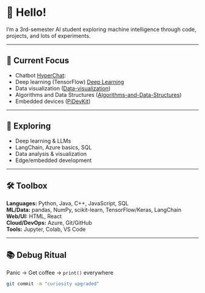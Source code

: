 # 👋 Hello!

I’m a 3rd-semester AI student exploring machine intelligence through code, projects, and lots of experiments.

---

## 🚀 Current Focus

- Chatbot [HyperChat](https://github.com/Rengeten1/HyperChat):  
- Deep learning (TensorFlow) [Deep Learning](https://github.com/Rengeten1/DeepLearning)
- Data visualization ([Data-visualization](https://github.com/Rengeten1/Data-visualization))
- Algorithms and Data Structures ([Algorithms-and-Data-Structures](https://github.com/Rengeten1/Algorithms-and-Data-Structures))
- Embedded devices ([PiDevKit](https://github.com/Rengeten1/PiDevKit))

---

## 🌱 Exploring

- Deep learning & LLMs
- LangChain, Azure basics, SQL
- Data analysis & visualization
- Edge/embedded development

---

## 🛠️ Toolbox

**Languages:** Python, Java, C++, JavaScript, SQL  
**ML/Data:** pandas, NumPy, scikit-learn, TensorFlow/Keras, LangChain  
**Web/UI:** HTML, React  
**Cloud/DevOps:** Azure, Git/GitHub  
**Tools:** Jupyter, Colab, VS Code  

---

## 📚 Debug Ritual

Panic → Get coffee → `print()` everywhere

```bash
git commit -m "curiosity upgraded"
```
